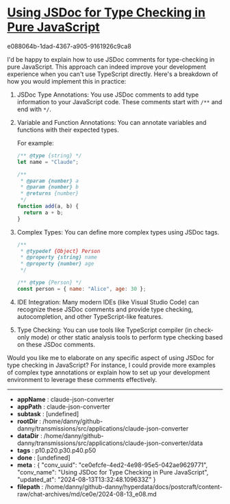 # [Using JSDoc for Type Checking in Pure JavaScript](https://claude.ai/chat/ce0efcfe-4ed2-4e98-95e5-042ae9629771)

e088064b-1dad-4367-a905-9161926c9ca8

 I'd be happy to explain how to use JSDoc comments for type-checking in pure JavaScript. This approach can indeed improve your development experience when you can't use TypeScript directly. Here's a breakdown of how you would implement this in practice:

1. JSDoc Type Annotations:
   You use JSDoc comments to add type information to your JavaScript code. These comments start with `/**` and end with `*/`.

2. Variable and Function Annotations:
   You can annotate variables and functions with their expected types.

   For example:

   ```javascript
   /** @type {string} */
   let name = "Claude";

   /**
    * @param {number} a
    * @param {number} b
    * @returns {number}
    */
   function add(a, b) {
     return a + b;
   }
   ```

3. Complex Types:
   You can define more complex types using JSDoc tags.

   ```javascript
   /**
    * @typedef {Object} Person
    * @property {string} name
    * @property {number} age
    */

   /** @type {Person} */
   const person = { name: "Alice", age: 30 };
   ```

4. IDE Integration:
   Many modern IDEs (like Visual Studio Code) can recognize these JSDoc comments and provide type checking, autocompletion, and other TypeScript-like features.

5. Type Checking:
   You can use tools like TypeScript compiler (in check-only mode) or other static analysis tools to perform type checking based on these JSDoc comments.

Would you like me to elaborate on any specific aspect of using JSDoc for type checking in JavaScript? For instance, I could provide more examples of complex type annotations or explain how to set up your development environment to leverage these comments effectively.

---

* **appName** : claude-json-converter
* **appPath** : claude-json-converter
* **subtask** : [undefined]
* **rootDir** : /home/danny/github-danny/transmissions/src/applications/claude-json-converter
* **dataDir** : /home/danny/github-danny/transmissions/src/applications/claude-json-converter/data
* **tags** : p10.p20.p30.p40.p50
* **done** : [undefined]
* **meta** : {
  "conv_uuid": "ce0efcfe-4ed2-4e98-95e5-042ae9629771",
  "conv_name": "Using JSDoc for Type Checking in Pure JavaScript",
  "updated_at": "2024-08-13T13:32:48.109633Z"
}
* **filepath** : /home/danny/github-danny/hyperdata/docs/postcraft/content-raw/chat-archives/md/ce0e/2024-08-13_e08.md